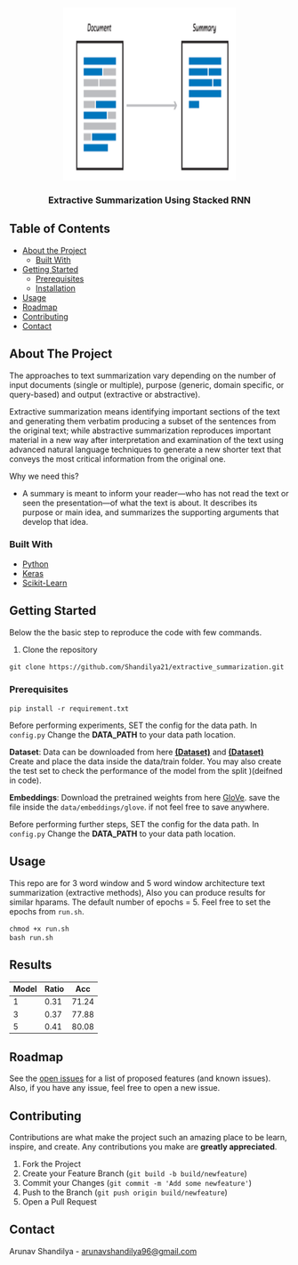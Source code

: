 <!--
*** Thanks for checking out this README Template. If you have a suggestion that would
*** make this better, please fork the repo and create a pull request or simply open
*** an issue with the tag "enhancement".
*** Thanks again! Now go create something AMAZING! :D
-->

<!-- PROJECT SHIELDS -->
<!--
*** I'm using markdown "reference style" links for readability.
*** Reference links are enclosed in brackets [ ] instead of parentheses ( ).
*** See the bottom of this document for the declaration of the reference variables
*** for contributors-url, forks-url, etc. This is an optional, concise syntax you may use.
*** https://www.markdownguide.org/basic-syntax/#reference-style-links
-->
<!-- [![Contributors][contributors-shield]][contributors-url]
[![Forks][forks-shield]][forks-url]
[![Stargazers][stars-shield]][stars-url]
[![Issues][issues-shield]][issues-url]
[![MIT License][license-shield]][license-url]
[![LinkedIn][linkedin-shield]][linkedin-url] -->



<!-- PROJECT LOGO -->
<br />
<p align="center">
  <a href="https://github.com/Shandilya21/extractive_summarization">
    <img src="assets/summarizer.png" alt="Logo" width="310" height="310">
  </a>

  <h3 align="center">Extractive Summarization Using Stacked RNN</h3>
<!-- 
  <p align="center">
    An awesome README template to jumpstart your projects!
    <br />
    <a href="https://github.com/othneildrew/Best-README-Template"><strong>Explore the docs »</strong></a>
    <br />
    <br />
    <a href="https://github.com/othneildrew/Best-README-Template">View Demo</a>
    ·
    <a href="https://github.com/othneildrew/Best-README-Template/issues">Report Bug</a>
    ·
    <a href="https://github.com/othneildrew/Best-README-Template/issues">Request Feature</a>
  </p>
</p>

 -->

<!-- TABLE OF CONTENTS -->
## Table of Contents

* [About the Project](#about-the-project)
  * [Built With](#built-with)
* [Getting Started](#getting-started)
  * [Prerequisites](#prerequisites)
  * [Installation](#installation)
* [Usage](#usage)
* [Roadmap](#roadmap)
* [Contributing](#contributing)
* [Contact](#contact)

<!-- ABOUT THE PROJECT -->
## About The Project

<!-- [![Product Name Screen Shot][product-screenshot]] -->
The approaches to text summarization vary depending on the number of input documents (single or multiple), purpose (generic, domain specific, or query-based) and output (extractive or abstractive).

Extractive summarization means identifying important sections of the text and generating them verbatim producing a subset of the sentences from the original text; while abstractive summarization reproduces important material in a new way after interpretation and examination of the text using advanced natural language techniques to generate a new shorter text that conveys the most critical information from the original one.

Why we need this?
* A summary is meant to inform your reader—who has not read the text or seen the presentation—of what the text is about. It describes its purpose or main idea, and summarizes the supporting arguments that develop that idea.


### Built With
* [Python](https://www.python.org/)
* [Keras](https://keras.io/)
* [Scikit-Learn](https://scikit-learn.org/)


<!-- GETTING STARTED -->
## Getting Started
Below the the basic step to reproduce the code with few commands.

1. Clone the repository
```
git clone https://github.com/Shandilya21/extractive_summarization.git
```

### Prerequisites
```
pip install -r requirement.txt
```
Before performing experiments, SET the config for the data path. In ```config.py``` Change the **DATA_PATH** to your data path location.

**Dataset**: Data can be downloaded from here [**(Dataset)**](https://drive.google.com/file/d/0B7FKpaFOwrQ4NUJkRWNBYW9HMUhRQThCVmRkMHVWenpvQU1z/view) and [**(Dataset)**](https://drive.google.com/file/d/0B7FKpaFOwrQ4MXhlaHplbTdTRVdpYmJ2bjlvVWhUNGUxalJ3/view) Create and place the data inside the data/train folder. You may also create the test set to check the performance of the model from the split )(deifned in code).

**Embeddings**: Download the pretrained weights from here [GloVe](http://nlp.stanford.edu/data/glove.840B.300d.zip). save the file inside the ```data/embeddings/glove```. if not feel free to save anywhere.

Before performing further steps, SET the config for the data path. In ```config.py``` Change the **DATA_PATH** to your data path location.

<!-- USAGE EXAMPLES -->
## Usage

This repo are for 3 word window and 5 word window architecture text summarization (extractive methods), Also you can produce results for similar hparams. The default number of epochs = 5. Feel free to set the epochs from ```run.sh```. 

```
chmod +x run.sh
bash run.sh   
```
## Results

|Model | Ratio | Acc   |
|------|-------|-------|   
|  1   |  0.31 | 71.24 |
|  3   |  0.37 | 77.88 |
|  5   |  0.41 | 80.08 |


<!-- ROADMAP -->
## Roadmap

See the [open issues](https://github.com/Shandilya21/extractive_summarization/issues) for a list of proposed features (and known issues). Also, if you have any issue, feel free to open a new issue.

<!-- CONTRIBUTING -->
## Contributing

Contributions are what make the project such an amazing place to be learn, inspire, and create. Any contributions you make are **greatly appreciated**.

1. Fork the Project
2. Create your Feature Branch (`git build -b build/newfeature`)
3. Commit your Changes (`git commit -m 'Add some newfeature'`)
4. Push to the Branch (`git push origin build/newfeature`)
5. Open a Pull Request

<!-- LICENSE -->
<!-- ## License

Distributed under the MIT License. See `LICENSE` for more information.
 -->


<!-- CONTACT -->
## Contact
Arunav Shandilya - arunavshandilya96@gmail.com

<!-- Project Link: [https://github.com/your_username/repo_name](https://github.com/your_username/repo_name) -->



<!-- ACKNOWLEDGEMENTS
## Acknowledgements
* [GitHub Emoji Cheat Sheet](https://www.webpagefx.com/tools/emoji-cheat-sheet)
* [Img Shields](https://shields.io)
* [Choose an Open Source License](https://choosealicense.com)
* [GitHub Pages](https://pages.github.com)
* [Animate.css](https://daneden.github.io/animate.css)
* [Loaders.css](https://connoratherton.com/loaders)
* [Slick Carousel](https://kenwheeler.github.io/slick)
* [Smooth Scroll](https://github.com/cferdinandi/smooth-scroll)
* [Sticky Kit](http://leafo.net/sticky-kit)
* [JVectorMap](http://jvectormap.com)
* [Font Awesome](https://fontawesome.com)
 -->


<!-- MARKDOWN LINKS & IMAGES -->
<!-- https://www.markdownguide.org/basic-syntax/#reference-style-links -->
<!-- [contributors-shield]: https://img.shields.io/github/contributors/othneildrew/Best-README-Template.svg?style=flat-square
[contributors-url]: https://github.com/othneildrew/Best-README-Template/graphs/contributors
[forks-shield]: https://img.shields.io/github/forks/othneildrew/Best-README-Template.svg?style=flat-square
[forks-url]: https://github.com/Shandilya21/stock_movement_prediction/network/members
[stars-shield]: https://img.shields.io/github/stars/othneildrew/Best-README-Template.svg?style=flat-square
[stars-url]: https://github.com/othneildrew/Best-README-Template/stargazers
[issues-shield]: https://img.shields.io/github/issues/othneildrew/Best-README-Template.svg?style=flat-square
[issues-url]: https://github.com/othneildrew/Best-README-Template/issues
[license-shield]: https://img.shields.io/github/license/othneildrew/Best-README-Template.svg?style=flat-square
[license-url]: https://github.com/othneildrew/Best-README-Template/blob/master/LICENSE.txt
[linkedin-shield]: https://img.shields.io/badge/-LinkedIn-black.svg?style=flat-square&logo=linkedin&colorB=555
[linkedin-url]: https://linkedin.com/in/othneildrew
[product-screenshot]: plot/predicted_stock_price.png
 -->